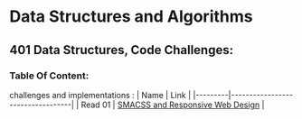 # Data Structures and Algorithms

## 401 Data Structures, Code Challenges:
### Table Of Content:
challenges and implementations :
| Name | Link                            |
|---------|----------------------------------|
| Read 01 | [SMACSS and Responsive Web Design](read01.md) |

